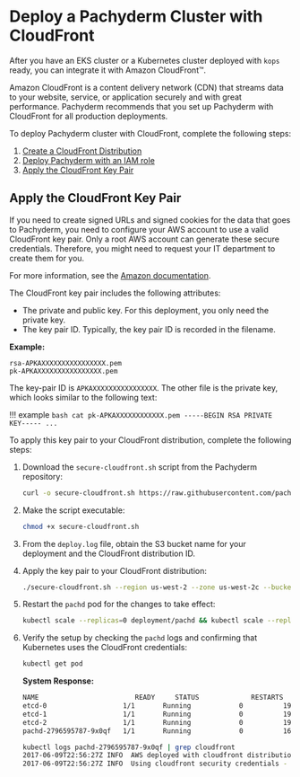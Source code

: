 # Deploy a Pachyderm Cluster with CloudFront

After you have an EKS cluster or a Kubernetes cluster
deployed with `kops` ready,
you can integrate it with Amazon
CloudFront™.

Amazon CloudFront is a content delivery network (CDN) that
streams data to your website, service, or application securely
and with great performance. Pachyderm recommends that you
set up Pachyderm with CloudFront for all production
deployments.

To deploy Pachyderm cluster with CloudFront,
complete the following steps:

1. [Create a CloudFront Distribution](https://docs.aws.amazon.com/AmazonCloudFront/latest/DeveloperGuide/GettingStarted.html#GettingStartedCreateDistribution)
1. [Deploy Pachyderm with an IAM role](aws-deploy-pachyderm.md)
1. [Apply the CloudFront Key Pair](#apply-the-cloudfront-key-pair)

## Apply the CloudFront Key Pair

If you need to create signed URLs and
signed cookies for the data that goes to Pachyderm, you need to
configure your AWS account to use a valid CloudFront key pair.
Only a root AWS account can generate these secure credentials. Therefore,
you might need to request your IT department to create them for you.

For more information, see the [Amazon documentation](http://docs.aws.amazon.com/AmazonCloudFront/latest/DeveloperGuide/private-content-trusted-signers.html#private-content-creating-cloudfront-key-pairs).

The CloudFront key pair includes the following attributes:

- The private and public key. For this deployment, you only need the private
key.
- The key pair ID. Typically, the key pair ID is recorded in the filename.

**Example:**

```
rsa-APKAXXXXXXXXXXXXXXXX.pem
pk-APKAXXXXXXXXXXXXXXXX.pem
```

The key-pair ID is `APKAXXXXXXXXXXXXXXXX`. The other file is
the private key, which looks similar to the following text:

!!! example
    ```bash
    cat pk-APKAXXXXXXXXXXXX.pem
    -----BEGIN RSA PRIVATE KEY-----
    ...
    ```

To apply this key pair to your CloudFront distribution, complete
the following steps:

1. Download the `secure-cloudfront.sh` script from the Pachyderm
repository:

   ```bash
   curl -o secure-cloudfront.sh https://raw.githubusercontent.com/pachyderm/pachyderm/master/etc/deploy/cloudfront/secure-cloudfront.sh
   ```

1. Make the script executable:

   ```bash
   chmod +x secure-cloudfront.sh
   ```

1. From the `deploy.log` file, obtain the S3 bucket name for your
deployment and the CloudFront distribution ID.

1. Apply the key pair to your CloudFront distribution:

   ```bash
   ./secure-cloudfront.sh --region us-west-2 --zone us-west-2c --bucket YYYY-pachyderm-store --cloudfront-distribution-id E1BEBVLIDYTLEV  --cloudfront-keypair-id APKAXXXXXXXXXXXX --cloudfront-private-key-file ~/Downloads/pk-APKAXXXXXXXXXXXX.pem
   ```

1. Restart the `pachd` pod for the
changes to take effect:

   ```bash
   kubectl scale --replicas=0 deployment/pachd && kubectl scale --replicas=1 deployment/pachd && kubectl get pod
   ```

1. Verify the setup by checking the `pachd` logs and confirming that
Kubernetes uses the CloudFront credentials:

   ```bash
   kubectl get pod
   ```

   **System Response:**

   ```bash
   NAME                        READY     STATUS             RESTARTS   AGE
   etcd-0                   1/1       Running            0          19h
   etcd-1                   1/1       Running            0          19h
   etcd-2                   1/1       Running            0          19h
   pachd-2796595787-9x0qf   1/1       Running            0          16h

   kubectl logs pachd-2796595787-9x0qf | grep cloudfront
   2017-06-09T22:56:27Z INFO  AWS deployed with cloudfront distribution at d3j9kenawdv8p0
   2017-06-09T22:56:27Z INFO  Using cloudfront security credentials - keypair ID (APKAXXXXXXXXX) - to sign cloudfront URLs
   ```

